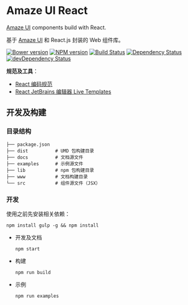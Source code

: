 # Amaze UI React

[Amaze UI][amazeui] components build with React.

基于 [Amaze UI][amazeui] 和 React.js 封装的 Web 组件库。

[![Bower version](https://img.shields.io/bower/v/amazeui-react.svg?style=flat-square)](https://github.com/amazeui/amazeui-react)
[![NPM version](https://img.shields.io/npm/v/amazeui-react.svg?style=flat-square)](https://www.npmjs.com/package/amazeui-react)
[![Build Status](https://img.shields.io/travis/amazeui/amazeui-react.svg?style=flat-square)](https://travis-ci.org/amazeui/amazeui-react)
[![Dependency Status](https://img.shields.io/david/amazeui/amazeui-react.svg?style=flat-square)](https://david-dm.org/amazeui/amazeui-react)
[![devDependency Status](https://img.shields.io/david/dev/amazeui/amazeui-react.svg?style=flat-square)](https://david-dm.org/amazeui/amazeui-react#info=devDependencies)

**规范及工具**：

- [React 编码规范](https://github.com/Minwe/style-guide/blob/master/React.js.md)
- [React JetBrains 编辑器 Live Templates](https://github.com/Minwe/jetbrains-react)

## 开发及构建

### 目录结构

```
├── package.json
├── dist          # UMD 包构建目录
├── docs          # 文档源文件
├── examples      # 示例源文件
├── lib           # npm 包构建目录
├── www           # 文档构建目录
└── src           # 组件源文件（JSX）
```

### 开发

使用之前先安装相关依赖：

```
npm install gulp -g && npm install
```

- 开发及文档

  ```
  npm start
  ```

- 构建

  ```
  npm run build
  ```

- 示例

  ```
  npm run examples
  ```

[amazeui]: https://github.com/allmobilize/amazeui
